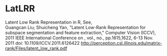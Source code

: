 # LatLRR
Latent Low Rank Representation in R,
See,  
Guangcan Liu; Shuicheng Yan, "Latent Low-Rank Representation for subspace segmentation and feature extraction," Computer Vision (ICCV), 2011 IEEE International Conference on , vol., no., pp.1615,1622, 6-13 Nov. 2011
doi: 10.1109/ICCV.2011.6126422
http://perception.csl.illinois.edu/matrix-rank/Files/latent_low_rank.pdf
